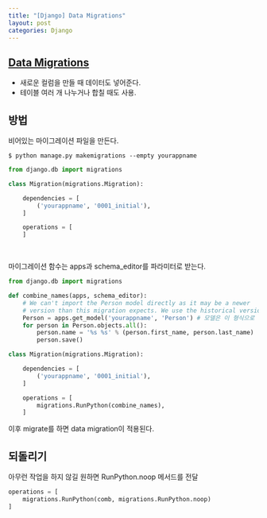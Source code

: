 ```yaml
---
title: "[Django] Data Migrations"
layout: post
categories: Django
--- 
```


## [Data Migrations](https://docs.djangoproject.com/en/4.1/topics/migrations/#data-migrations)
- 새로운 컬럼을 만들 때 데이터도 넣어준다.
- 테이블 여러 개 나누거나 합칠 때도 사용.


## 방법
비어있는 마이그레이션 파일을 만든다.

```terminal
$ python manage.py makemigrations --empty yourappname
```
```python
from django.db import migrations

class Migration(migrations.Migration):

    dependencies = [
        ('yourappname', '0001_initial'),
    ]

    operations = [
    ]
```
<br>

마이그레이션 함수는 apps과 schema_editor를 파라미터로 받는다. 
```python
from django.db import migrations

def combine_names(apps, schema_editor):
    # We can't import the Person model directly as it may be a newer
    # version than this migration expects. We use the historical version.
    Person = apps.get_model('yourappname', 'Person') # 모델은 이 형식으로 가져와야 함.
    for person in Person.objects.all():
        person.name = '%s %s' % (person.first_name, person.last_name)
        person.save()

class Migration(migrations.Migration):

    dependencies = [
        ('yourappname', '0001_initial'),
    ]

    operations = [
        migrations.RunPython(combine_names),
    ]
```
이후 migrate를 하면 data migration이 적용된다.


## 되돌리기
아무런 작업을 하지 않길 원하면 RunPython.noop 메서드를 전달
```python
operations = [
	migrations.RunPython(comb, migrations.RunPython.noop)
]
```

